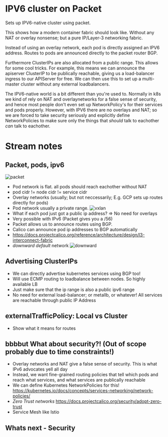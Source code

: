 # IPV6 cluster on Packet

Sets up IPV6-native cluster using packet.

This shows how a modern container fabric should look like. Without any NAT or
overlay nonsense; but a pure IP/Layer-3 networking fabric.

Instead of using an overlay network, each pod is directly assigned an IPV6
address. Routes to pods are announced directly to the packet router BGP.

Furthermore ClusterIPs are also allocated from a public range.  This allows for
some cool tricks. For example, this means we can announce the apiserver
ClusterIP to be publically reachable, giving us a load-balancer ingress to our
APIServer for free. We can then use this to set up a multi-master cluster
without any external loadbalancers.

The IPV6-native world is a bit different than you're used to. Normally in k8s
we kind of rely on NAT and overlaynetworks for a false sense of security, and
hence most people don't even set up NetworkPolicy's for their services and pods
properly. However, with IPV6 there are no overlays and NAT; so we are forced to
take security seriously and explicitly define NetworkPolicies to make sure only
the things that _should_ talk to eachother _can_ talk to eachother.

# Stream notes

## Packet, pods, ipv6

![packet](https://docs.projectcalico.org/images/anatomy-of-a-packet.svg)


* Pod network is flat. all pods should reach eachother without NAT
* pod cidr != node cidr != service cidr
* Overlay networks (usually; but not neccessarily; E.g. GCP sets up routes directly for pods)
* Pod network usually a private range.
![vxlan](https://docs.projectcalico.org/images/anatomy-of-an-overlay-packet.svg)
* What if each pod just got a public ip address? => No need for overlays
* Very possible with IPv6   (Packet gives you a /56)
* Packet allows us to announce routes using BGP.
* Calico can announce pod ip addresses to BGP automatically
*  https://docs.projectcalico.org/reference/architecture/design/l3-interconnect-fabric
* _downward default_ network
![downward](https://docs.projectcalico.org/images/l3-fabric-downward-default.png)


## Advertising ClusterIPs
* We can directly advertise kubernetes services using BGP too!
* Will use ECMP routing to loadbalance between nodes. So highly available LB
* Just make sure that the ip range is also a public ipv6 range
* No need for external load-balancer; or metallb, or whatever! All services are
  reachable through public IP Address

## externalTrafficPolicy: Local vs Cluster
* Show what it means for routes

## bbbbut What about security?! (Out of scope probably due to time constraints!)

* Overlay networks and NAT give a false sense of security. This is what IPv6 advocates yell all day
* Instead, we want fine-grained routing policies that tell which pods and reach what services, and what services are publically reachable
* We can define Kubernetes NetworkPolicies for this! https://kubernetes.io/docs/concepts/services-networking/network-policies/
* _Zero Trust networks_ https://docs.projectcalico.org/security/adopt-zero-trust
* Service Mesh like Istio

## Whats next - Security


